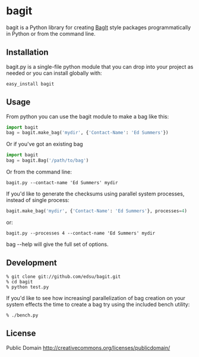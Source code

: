 bagit
=====

bagit is a Python library for creating 
[BagIt](http://purl.org/net/bagit) style packages programmatically in Python or from the command line.

Installation
------------

bagit.py is a single-file python module that you can drop into your project as 
needed or you can install globally with:

    easy_install bagit

Usage
-----

From python you can use the bagit module to make a bag like this: 

```python
import bagit
bag = bagit.make_bag('mydir', {'Contact-Name': 'Ed Summers'})
```

Or if you've got an existing bag

```python
import bagit
bag = bagit.Bag('/path/to/bag')
```

Or from the command line:

    bagit.py --contact-name 'Ed Summers' mydir

If you'd like to generate the checksums using parallel system processes, 
instead of single process:

```python
bagit.make_bag('mydir', {'Contact-Name': 'Ed Summers'}, processes=4) 
```

or:

    bagit.py --processes 4 --contact-name 'Ed Summers' mydir

bag --help will give the full set of options.

Development
-----------

    % git clone git://github.com/edsu/bagit.git
    % cd bagit 
    % python test.py

If you'd like to see how increasingl parallelization of bag creation on 
your system effects the time to create a bag try using the included bench 
utility:

    % ./bench.py

License
-------

Public Domain <http://creativecommons.org/licenses/publicdomain/>

